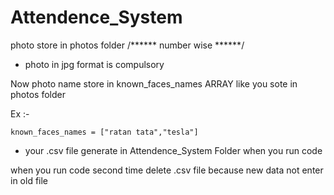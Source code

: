 # Attendence_System

photo store in photos folder /****** number wise ******/
- photo in jpg format is compulsory


Now photo name store in known_faces_names ARRAY like you sote in photos folder

Ex :-
```
known_faces_names = ["ratan tata","tesla"]
```

- your .csv file generate in Attendence_System Folder when you run code

when you run code second time delete .csv file because new data not enter in old file 
